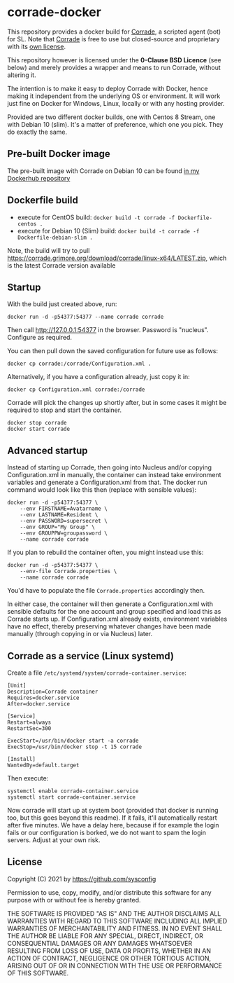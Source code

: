 # corrade-docker

This repository provides a docker build for [Corrade](https://grimore.org/secondlife/scripted_agents/corrade), a scripted agent (bot) for SL. Note that [Corrade](https://grimore.org/secondlife/scripted_agents/corrade) is free to use but closed-source and proprietary with its [own license](https://grimore.org/licenses/was-pc-od). 

This repository however is licensed under the **0-Clause BSD Licence** (see below) and merely provides a wrapper and means to run Corrade, without altering it.

The intention is to make it easy to deploy Corrade with Docker, hence making it independent from the underlying OS or environment. It will work just fine on Docker for Windows, Linux, locally or with any hosting provider.

Provided are two different docker builds, one with Centos 8 Stream, one with Debian 10 (slim). It's a matter of preference, which one you pick. They do exactly the same. 


## Pre-built Docker image

The pre-built image with Corrade on Debian 10 can be found [in my Dockerhub repository](https://hub.docker.com/r/sysconfig/corrade-11-docker)

## Dockerfile build

* execute for CentOS build: `docker build -t corrade -f Dockerfile-centos .` 
* execute for Debian 10 (Slim) build: `docker build -t corrade -f Dockerfile-debian-slim .` 

Note, the build will try to pull https://corrade.grimore.org/download/corrade/linux-x64/LATEST.zip, which is the latest Corrade version available


## Startup

With the build just created above, run:
```
docker run -d -p54377:54377 --name corrade corrade
```

Then call http://127.0.0.1:54377 in the browser. Password is "nucleus". Configure as required.

You can then pull down the saved configuration for future use as follows:
```
docker cp corrade:/corrade/Configuration.xml .
```


Alternatively, if you have a configuration already, just copy it in:
```
docker cp Configuration.xml corrade:/corrade
```
Corrade will pick the changes up shortly after, but in some cases it might be required to stop and start the container.

```
docker stop corrade
docker start corrade
```

## Advanced startup

Instead of starting up Corrade, then going into Nucleus and/or copying Configuration.xml in manually, the container can instead take environment variables and generate a Configuration.xml from that. The docker run command would look like this then (replace with sensible values):

```
docker run -d -p54377:54377 \
    --env FIRSTNAME=Avatarname \
    --env LASTNAME=Resident \
    --env PASSWORD=supersecret \
    --env GROUP="My Group" \
    --env GROUPPW=groupassword \
    --name corrade corrade
```

If you plan to rebuild the container often, you might instead use this:
```
docker run -d -p54377:54377 \
    --env-file Corrade.properties \
    --name corrade corrade
```
You'd have to populate the file `Corrade.properties` accordingly then.

In either case, the container will then generate a Configuration.xml with sensible defaults for the one account and group specified and load this as Corrade starts up. If Configuration.xml already exists, environment variables have no effect, thereby preserving whatever changes have been made manually (through copying in or via Nucleus) later.


## Corrade as a service (Linux systemd)

Create a file `/etc/systemd/system/corrade-container.service`:
```
[Unit]
Description=Corrade container
Requires=docker.service
After=docker.service

[Service]
Restart=always
RestartSec=300

ExecStart=/usr/bin/docker start -a corrade
ExecStop=/usr/bin/docker stop -t 15 corrade

[Install]
WantedBy=default.target
```

Then execute:
```
systemctl enable corrade-container.service
systemctl start corrade-container.service
```

Now corrade will start up at system boot (provided that docker is running too, but this goes beyond this readme). If it fails, it'll automatically restart after five minutes. We have a delay here, because if for example the login fails or our configuration is borked, we do not want to spam the login servers. Adjust at your own risk.





## License


Copyright (C) 2021 by https://github.com/sysconfig

Permission to use, copy, modify, and/or distribute this software for any purpose with or without fee is hereby granted.

THE SOFTWARE IS PROVIDED "AS IS" AND THE AUTHOR DISCLAIMS ALL WARRANTIES WITH REGARD TO THIS SOFTWARE INCLUDING ALL IMPLIED WARRANTIES OF MERCHANTABILITY AND FITNESS. 
IN NO EVENT SHALL THE AUTHOR BE LIABLE FOR ANY SPECIAL, DIRECT, INDIRECT, OR CONSEQUENTIAL DAMAGES OR ANY DAMAGES WHATSOEVER RESULTING FROM LOSS OF USE, DATA OR PROFITS, 
WHETHER IN AN ACTION OF CONTRACT, NEGLIGENCE OR OTHER TORTIOUS ACTION, ARISING OUT OF OR IN CONNECTION WITH THE USE OR PERFORMANCE OF THIS SOFTWARE.
